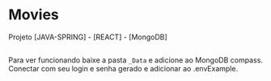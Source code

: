 # Movies
Projeto [JAVA-SPRING] - [REACT] - [MongoDB]

## 

Para ver funcionando baixe a pasta `_Data` e adicione ao MongoDB compass.
Conectar com seu login e senha gerado e adicionar ao .envExample.



 


